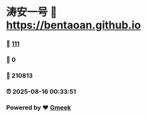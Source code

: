 # 涛安一号 :link: https://bentaoan.github.io 
### :page_facing_up: [111](https://bentaoan.github.io/tag.html) 
### :speech_balloon: 0 
### :hibiscus: 210813 
### :alarm_clock: 2025-08-16 00:33:51 
### Powered by :heart: [Gmeek](https://github.com/Meekdai/Gmeek)
